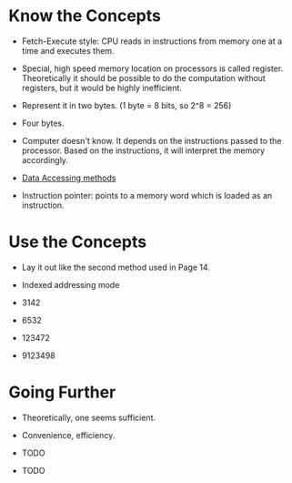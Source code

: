 # Know the Concepts

* Fetch-Execute style: CPU reads in instructions from memory one at a
  time and executes them.

* Special, high speed memory location on processors is called
  register. Theoretically it should be possible to do the computation
  without registers, but it would be highly inefficient.

* Represent it in two bytes. (1 byte = 8 bits, so 2^8 = 256)

* Four bytes.

* Computer doesn't know. It depends on the instructions passed to the
  processor. Based on the instructions, it will interpret the memory
  accordingly.

* [Data Accessing methods](https://github.com/psibi/ground/blob/master/chapter2/Notes.md#data-accessing-methods)

* Instruction pointer: points to a memory word which is loaded as an
  instruction.

# Use the Concepts

* Lay it out like the second method used in Page 14.

* Indexed addressing mode

* 3142

* 6532

* 123472

* 9123498

# Going Further

* Theoretically, one seems sufficient.

* Convenience, efficiency.

* TODO

* TODO
